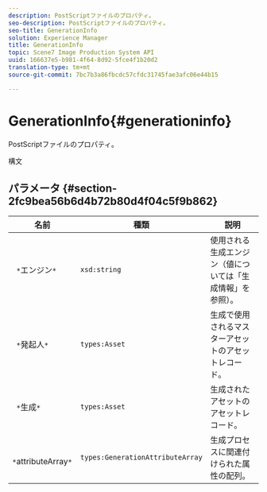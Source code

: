 ```yaml
---
description: PostScriptファイルのプロパティ。
seo-description: PostScriptファイルのプロパティ。
seo-title: GenerationInfo
solution: Experience Manager
title: GenerationInfo
topic: Scene7 Image Production System API
uuid: 166637e5-b981-4f64-8d92-5fce4f1b20d2
translation-type: tm+mt
source-git-commit: 7bc7b3a86fbcdc57cfdc31745fae3afc06e44b15

---
```



# GenerationInfo{#generationinfo}

PostScriptファイルのプロパティ。

構文

## パラメータ {#section-2fc9bea56b6d4b72b80d4f04c5f9b862}

| 名前 | 種類 | 説明 |
|---|---|---|
| ` *`エンジン`*` | `xsd:string` | 使用される生成エンジン（値については「生成情報」を参照）。 |
| ` *`発起人`*` | `types:Asset` | 生成で使用されるマスターアセットのアセットレコード。 |
| ` *`生成`*` | `types:Asset` | 生成されたアセットのアセットレコード。 |
| ` *`attributeArray`*` | `types:GenerationAttributeArray` | 生成プロセスに関連付けられた属性の配列。 |

